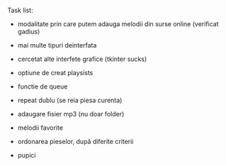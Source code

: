 Task list:
- modalitate prin care putem adauga melodii din surse online (verificat gadius)
- mai multe tipuri deinterfata
- cercetat alte interfete grafice (tkinter sucks)
- optiune de creat playsists
- functie de queue
- repeat dublu (se reia piesa curenta)
- adaugare fisier mp3 (nu doar folder)
- melodii favorite
- ordonarea pieselor, după diferite criterii

- pupici
